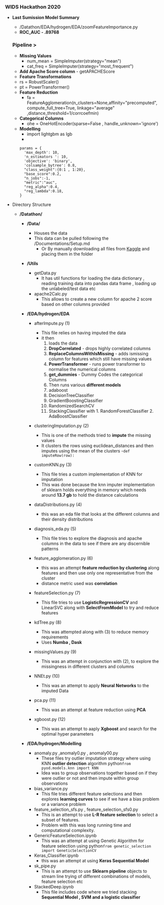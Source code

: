 ### WIDS Hackathon 2020

* **Last Sumission Model Summary**
  - /Datathon/EDA/hydrogen/EDA/zoomFeatureImportance.py
  - **ROC_AUC - .89768**
  ### Pipeline >
  - **Missing Values**
    - num_mean = SimpleImputer(strategy="mean")
    - cat_freq = SimpleImputer(strategy="most_frequent")
  - **Add Apache Score column** - getAPACHEScore
  - **Feature Transformations**
   - rs = RobustScaler()
   - pt = PowerTransformer()
  - **Feature Reduction**
    - fa = FeatureAgglomeration(n_clusters=None,affinity="precomputed",compute_full_tree=True, linkage="average" ,distance_threshold=1/corrcoefmin)
  - **Categorical Columns**
    - ohe = OneHotEncoder(sparse=False , handle_unknown='ignore')
  - **Modelling**
    - import lightgbm as lgb
    -
    ```
    params = {
      'max_depth': 10,
      'n_estimators ': 10,
      'objective': 'binary',
      'colsample_bytree': 0.8,
      "class_weight":{0:1 , 1:20},
      "base_score":0.2,
      "n_jobs":-1,
      "metric":"auc",
      "reg_alpha":0.4,
      "reg_lambda":0.18,
    }
    ```

* Directory Structure
  * **/Datathon/**
    - **/Data/**
      - Houses the data
      - This data can be pulled following the /Documentations/Setup.md
        - Or By manually downloading all files from [Kaggle](https://www.kaggle.com/c/widsdatathon2020/data) and placing them in the folder
    - **/Utils**
      - getData.py
        - It has util functions for loading the data dictionary , reading training data into pandas data frame , loading up the unlabeled/test data etc
      - apache2Calc.py
        - This allows to create a new column for apache 2 score based on other columns provided

    - **/EDA/hydrogen/EDA**
      - afterImpute.py (1)
        - This file relies on having imputed the data
        - it then
          1. loads the data
          2. **DropCorrelated** - drops highly correlated columns
          3. **ReplaceColumnsWithIsMissing** - adds ismissing column for features which still have missing values
          4. **PowerTransformer** - runs power transformer to normalise the numerical columns
          5. **get_dummies** - Dummy Codes the categorical Columns
          6.  Then runs various **different models**
            1. adaboost
            2. DecisionTreeClassifier
            3. GradientBoostingClassifier
            4. RandomizedSearchCV
            5. StackingClassifier with
              1. RandomForestClassifier
              2. AdaBoostClassifier
      - clusteringImputation.py (2)
        - This is one of the methods tried to **impute** the missing values
        - It clusters the rows using euclidean_distances and then imputes using the mean of the clusters -```def imputeRow(row):```
      - customKNN.py (3)
        - This file tries a custom implementation of KNN for imputation
        - This was done because the knn imputer implementation of sklearn holds everything in memory which needs around **13.7 gb** to hold the distance calculations
      - dataDistributions.py (4)
        - this was an eda file that looks at the different columns and their density distributions
      - diagnosis_eda.py (5)
        - This file tries to explore the diagnosis and apache columns in the data to see if there are any discernible patterns
      - feature_agglomeration.py (6)
        - this was an attempt **feature reduction by clustering** along features and then use only one representative from the cluster
        - distance metric used was **correlation**
      - featureSelection.py (7)
        - This file tries to use **LogisticRegressionCV** and LinearSVC along with **SelectFromModel** to try and reduce features
      - kdTree.py (8)
        - This was attempted along with (3) to reduce memory requirements
        - Uses **Numba , Dask**

      - missingValues.py (9)
        - This was an attempt in conjunction with (2), to explore the missingness in different clusters and columns
      - NNEt.py (10)
        - This was an attempt to apply **Neural Networks** to the imputed Data
      - pca.py (11)
        - This was an attempt at feature reduction using **PCA**
      - xgboost.py (12)
        - This was an attempt to aaply **Xgboost** and search for the optimal hyper parameters

    - **/EDA/hydrogen/Modelling**
      - anomaly.py ,anomaly0.py  , anomaly00.py
        - These files try outlier imputation strategy where using  KNN **outlier detection** algorithm
          python```from pyod.models.knn import KNN```
        - Idea was to group observations together based on if they were outlier or not and then impute within group observations
      - bias_variance.py
        - This file tries different feature selections and then explores **learning curves** to see if we have a bias problem or a variance problem
      - feature_selection_sfs.py , feature_selection_sfs0.py
        - This is an attempt to use **L-R feature selection** to select a subset of features.
        - Problem with this was long running time and computational complexity.
      - GenericFeatureSelection.ipynb
        - This was an attempt at using Genetic Algorithm for feature selection using
          python```from genetic_selection import GeneticSelectionCV```
      - Keras_Classifier.ipynb
        - this was an attempt at using **Keras Sequential Model**
      - sk_pipe.py
        - This is an attempt to use **Sklearn pipeline** objects to stream line trying of different combinations of models, feature selection etc
      - StackedDeep.ipynb
        - This file includes code where we tried stacking **Sequential Model , SVM and a logistic classifier**
